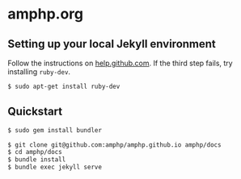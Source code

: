 # amphp.org

## Setting up your local Jekyll environment

Follow the instructions on [help.github.com](https://help.github.com/articles/using-jekyll-with-pages/). If the third step fails, try installing `ruby-dev`.

```bash
$ sudo apt-get install ruby-dev
```

## Quickstart

```bash
$ sudo gem install bundler
```

```bash
$ git clone git@github.com:amphp/amphp.github.io amphp/docs
$ cd amphp/docs
$ bundle install
$ bundle exec jekyll serve
```
